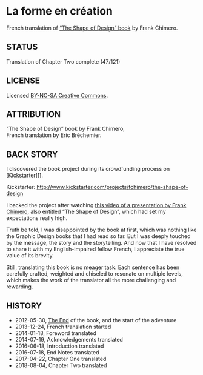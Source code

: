 La forme en création
====================

French translation of [“The Shape of Design” book][BOOK]
by Frank Chimero.

[BOOK]: https://shapeofdesignbook.com/

## STATUS ##

Translation of Chapter Two complete (47/121)

## LICENSE ##

Licensed [BY-NC-SA Creative Commons][LICENSE].

[LICENSE]: http://creativecommons.org/licenses/by-nc-sa/3.0/

## ATTRIBUTION ##

“The Shape of Design” book by Frank Chimero,  
French translation by Eric Bréchemier.

## BACK STORY ##

I discovered the book project during its crowdfunding process
on [Kickstarter][].

Kickstarter: http://www.kickstarter.com/projects/fchimero/the-shape-of-design

I backed the project after watching
[this video of a presentation by Frank Chimero][VIDEO],
also entitled “The Shape of Design”,
which had set my expectations really high.

[VIDEO]: http://vimeo.com/17084347

Truth be told, I was disappointed by the book at first, which
was nothing like the Graphic Design books that I had read so far.
But I was deeply touched by the message, the story and the storytelling.
And now that I have resolved to share it with my English-impaired fellow
French, I appreciate the true value of its brevity.

Still, translating this book is no meager task. Each sentence has been
carefully crafted, weighted and chiseled to resonate on multiple levels,
which makes the work of the translator all the more challenging and rewarding.

## HISTORY ##

* 2012-05-30, [The End][THE_END]
  of the book, and the start of the adventure
* 2013-12-24, French translation started
* 2014-01-18, Foreword translated
* 2014-07-19, Acknowledgements translated
* 2016-06-18, Introduction translated
* 2016-07-18, End Notes translated
* 2017-04-22, Chapter One translated
* 2018-08-04, Chapter Two translated

[THE_END]: http://www.kickstarter.com/projects/fchimero/the-shape-of-design/posts/236908
